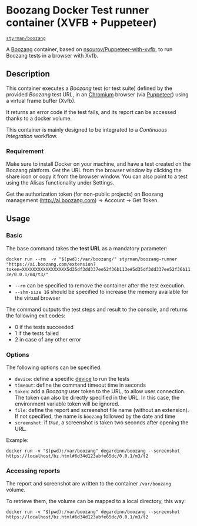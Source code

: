 # Boozang Docker Test runner container (XVFB + Puppeteer)

[`styrman/boozang`](https://hub.docker.com/r/styrman/boozang-runner/)

A [Boozang](https://boozang.com/) container, based on [nsourov/Puppeteer-with-xvfb](https://github.com/nsourov/Puppeteer-with-xvfb), to run Boozang tests in a browser with Xvfb.

## Description

This container executes a *Boozang* test (or test suite) defined by the provided *Boozang* test URL, in an [Chromium](https://www.chromium.org/) browser (via [Puppeteer](https://developers.google.com/web/tools/puppeteer/)) using a virtual frame buffer (Xvfb).

It returns an error code if the test fails, and its report can be accessed thanks to a docker volume.

This container is mainly designed to be integrated to a *Continuous Integration* workflow.

### Requirement

Make sure to install Docker on your machine, and have a test created on the Boozang platform. Get the URL from the browser window by clicking the share icon or copy it from the browser window. You can also point to a test using the Alisas functionality under Settings.  

Get the authorization token (for non-public projects) on Boozang management (http://ai.boozang.com) -> Account -> Get Token.

## Usage

### Basic

The base command takes the **test URL** as a mandatory parameter:

`docker run --rm  -v "$(pwd):/var/boozang/" styrman/boozang-runner "https://ai.boozang.com/extension?token=XXXXXXXXXXXXXXXXX5d35df3dd337ee52f36b113e#5d35df3dd337ee52f36b113e/0.0.1/m4/t3/"`

* `--rm` can be specified to remove the container after the test execution.
* `--shm-size 1G` should be specified to increase the memory available for the virtual browser

The command outputs the test steps and result to the console, and returns the following exit codes:

* 0 if the tests succeeded
* 1 if the tests failed
* 2 in case of any other error

### Options

The following options can be specified.

* `device`: define a specific [device](https://github.com/GoogleChrome/puppeteer/blob/master/DeviceDescriptors.js) to run the tests
* `timeout`: define the command timeout time in seconds
* `token`: add a *Boozang* user token to the URL, to allow user connection. The token can also be directly specified in the URL. In this case, the environment variable token will be ignored.
* `file`: define the report and screenshot file name (without an extension). If not specified, the name is `boozang` followed by the date and time
* `screenshot`: if *true*, a screenshot is taken two seconds after opening the URL.

Example:

`docker run -v "$(pwd):/var/boozang" degardinn/boozang --screenshot https://localhost/bz.html#6d34d123abfe65dc/0.0.1/m3/t2`


### Accessing reports

The report and screenshot are written to the container `/var/boozang` volume.

To retrieve them, the volume can be mapped to a local directory, this way:

`docker run -v "$(pwd):/var/boozang" degardinn/boozang --screenshot https://localhost/bz.html#6d34d123abfe65dc/0.0.1/m3/t2`